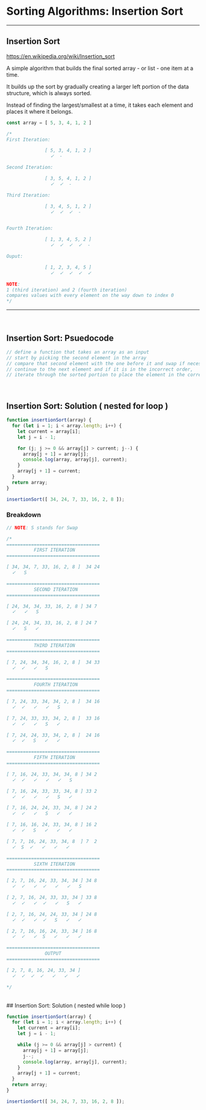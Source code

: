 # Sorting Algorithms: Insertion Sort

---

## Insertion Sort

<https://en.wikipedia.org/wiki/Insertion_sort>

A simple algorithm that builds the final sorted array - or list - one item at a time.

It builds up the sort by gradually creating a larger left portion of the data structure, which is always sorted.

Instead of finding the largest/smallest at a time, it takes each element and places it where it belongs.

```js
const array = [ 5, 3, 4, 1, 2 ]

/*
First Iteration:

              [ 5, 3, 4, 1, 2 ]
                ✓  -

Second Iteration:

              [ 3, 5, 4, 1, 2 ]
                ✓  ✓  -

Third Iteration:

              [ 3, 4, 5, 1, 2 ]
                ✓  ✓  ✓  -


Fourth Iteration:

              [ 1, 3, 4, 5, 2 ]
                ✓  ✓  ✓  ✓  -

Ouput:

              [ 1, 2, 3, 4, 5 ]
                ✓  ✓  ✓  ✓  ✓

NOTE:
1 (third iteration) and 2 (fourth iteration)
compares values with every element on the way down to index 0
*/
```

---

</br>

## Insertion Sort: Psuedocode

```js
// define a function that takes an array as an input
// start by picking the second element in the array
// compare that second element with the one before it and swap if necessary
// continue to the next element and if it is in the incorrect order,
// iterate through the sorted portion to place the element in the correct place
```

</br>

## Insertion Sort: Solution ( nested for loop )

```js
function insertionSort(array) {
  for (let i = 1; i < array.length; i++) {
    let current = array[i];
    let j = i - 1;

    for (j; j >= 0 && array[j] > current; j--) {
      array[j + 1] = array[j];
      console.log(array, array[j], current);
    }
    array[j + 1] = current;
  }
  return array;
}

insertionSort([ 34, 24, 7, 33, 16, 2, 8 ]);
```

### Breakdown

```js
// NOTE: S stands for Swap

/*
==================================
          FIRST ITERATION
==================================

[ 34, 34, 7, 33, 16, 2, 8 ]  34 24
  ✓   S

==================================
          SECOND ITERATION
==================================

[ 24, 34, 34, 33, 16, 2, 8 ] 34 7
  ✓   ✓   S

[ 24, 24, 34, 33, 16, 2, 8 ] 24 7
  ✓   S   ✓

==================================
          THIRD ITERATION
==================================

[ 7, 24, 34, 34, 16, 2, 8 ]  34 33
  ✓  ✓   ✓   S

==================================
          FOURTH ITERATION
==================================

[ 7, 24, 33, 34, 34, 2, 8 ]  34 16
  ✓  ✓   ✓   ✓   S

[ 7, 24, 33, 33, 34, 2, 8 ]  33 16
  ✓  ✓   ✓   S   ✓

[ 7, 24, 24, 33, 34, 2, 8 ]  24 16
  ✓  ✓   S   ✓   ✓

==================================
          FIFTH ITERATION
==================================

[ 7, 16, 24, 33, 34, 34, 8 ] 34 2
  ✓  ✓   ✓   ✓   ✓   S

[ 7, 16, 24, 33, 33, 34, 8 ] 33 2
  ✓  ✓   ✓   ✓   S   ✓

[ 7, 16, 24, 24, 33, 34, 8 ] 24 2
  ✓  ✓   ✓   S   ✓   ✓

[ 7, 16, 16, 24, 33, 34, 8 ] 16 2
  ✓  ✓   S   ✓   ✓   ✓

[ 7, 7, 16, 24, 33, 34, 8  ] 7  2
  ✓  S  ✓   ✓   ✓   ✓

==================================
          SIXTH ITERATION
==================================

[ 2, 7, 16, 24, 33, 34, 34 ] 34 8
  ✓  ✓   ✓  ✓   ✓   ✓   S

[ 2, 7, 16, 24, 33, 33, 34 ] 33 8
  ✓  ✓   ✓  ✓   ✓   S   ✓

[ 2, 7, 16, 24, 24, 33, 34 ] 24 8
  ✓  ✓   ✓  ✓   S   ✓   ✓

[ 2, 7, 16, 16, 24, 33, 34 ] 16 8
  ✓  ✓   ✓  S   ✓   ✓   ✓

==================================
              OUTPUT
==================================

[ 2, 7, 8, 16, 24, 33, 34 ]
  ✓  ✓  ✓  ✓   ✓   ✓   ✓

*/
```

</br>
## Insertion Sort: Solution ( nested while loop )

```js
function insertionSort(array) {
  for (let i = 1; i < array.length; i++) {
    let current = array[i];
    let j = i - 1;

    while (j >= 0 && array[j] > current) {
      array[j + 1] = array[j];
      j--;
      console.log(array, array[j], current);
    }
    array[j + 1] = current;
  }
  return array;
}

insertionSort([ 34, 24, 7, 33, 16, 2, 8 ]);
```
